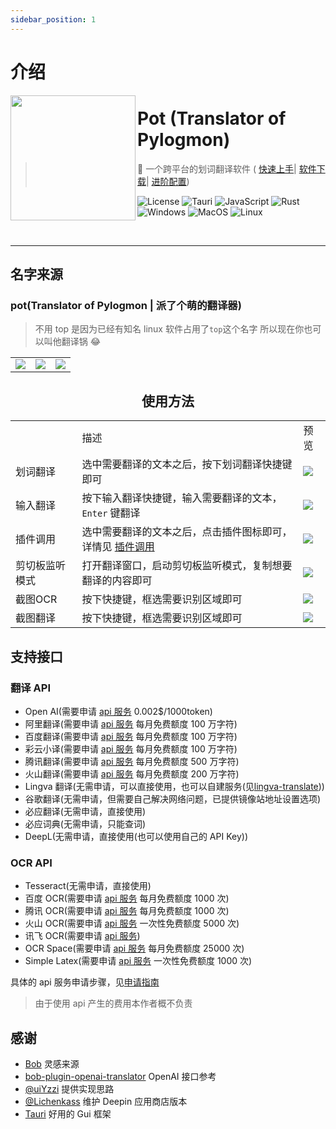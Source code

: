 ```yaml
---
sidebar_position: 1
---
```


# 介绍

<img width="200px" src="https://cdn.staticaly.com/gh/pot-app/pot-desktop/master/public/icon.png" align="left"/>

# Pot (Translator of Pylogmon)

> 🌈 一个跨平台的划词翻译软件 (
> [快速上手](/docs/tutorial/intro)|
> [软件下载](/download)|
> [进阶配置](/docs/category/软件配置))

![License](https://img.shields.io/github/license/pot-app/pot-desktop.svg)
![Tauri](https://img.shields.io/badge/Tauri-1.3.0-blue?logo=tauri)
![JavaScript](https://img.shields.io/badge/-JavaScript-yellow?logo=javascript&logoColor=white)
![Rust](https://img.shields.io/badge/-Rust-orange?logo=rust&logoColor=white)
![Windows](https://img.shields.io/badge/-Windows-blue?logo=windows&logoColor=white)
![MacOS](https://img.shields.io/badge/-macOS-black?&logo=apple&logoColor=white)
![Linux](https://img.shields.io/badge/-Linux-yellow?logo=linux&logoColor=white)

<br/>
<hr/>

## 名字来源

### pot(Translator of Pylogmon | 派了个萌的翻译器)

> 不用 top 是因为已经有知名 linux 软件占用了`top`这个名字
> 所以现在你也可以叫他翻译锅 😂

<div align="center">
<table>
<tr>
    <td> <img src="https://cdn.staticaly.com/gh/pot-app/pot-desktop/master/asset/1.png"/></td>
    <td> <img src="https://cdn.staticaly.com/gh/pot-app/pot-desktop/master/asset/2.png"/></td>
    <td> <img src="https://cdn.staticaly.com/gh/pot-app/pot-desktop/master/asset/3.png"/></td>
</tr>
</table>

## 使用方法

<table>
<tr>
    <td></td>
    <td>描述</td>
    <td>预览</td>
</tr>
<tr>
    <td>划词翻译</td>
    <td>选中需要翻译的文本之后，按下划词翻译快捷键即可</td>
    <td> <img src="https://cdn.staticaly.com/gh/pot-app/pot-desktop/master/asset/eg1.gif"/></td>
</tr>
<tr>
    <td>输入翻译</td>
    <td>按下输入翻译快捷键，输入需要翻译的文本，<code>Enter</code> 键翻译</td>
    <td><img src="https://cdn.staticaly.com/gh/pot-app/pot-desktop/master/asset/eg2.gif"/></td>
</tr>
<tr>
    <td>插件调用</td>
    <td>选中需要翻译的文本之后，点击插件图标即可，详情见 <a href="/docs/tutorial/config/plugin_config">插件调用</a></td>
    <td><img src="https://cdn.staticaly.com/gh/pot-app/pot-desktop/master/asset/eg3.gif"/></td>
</tr>
<tr>
    <td>剪切板监听模式</td>
    <td>打开翻译窗口，启动剪切板监听模式，复制想要翻译的内容即可</td>
    <td><img src="https://cdn.staticaly.com/gh/pot-app/pot-desktop/master/asset/eg4.gif"/></td>
</tr>
<tr>
    <td>截图OCR</td>
    <td>按下快捷键，框选需要识别区域即可</td>
    <td><img src="https://cdn.staticaly.com/gh/pot-app/pot-desktop/master/asset/eg5.gif"/></td>
</tr>
<tr>
    <td>截图翻译</td>
    <td>按下快捷键，框选需要识别区域即可</td>
    <td><img src="https://cdn.staticaly.com/gh/pot-app/pot-desktop/master/asset/eg6.gif"/></td>
</tr>
</table>

</div>

## 支持接口

### 翻译 API

- Open AI(需要申请 [api 服务](/docs/category/api服务申请) 0.002$/1000token)
- 阿里翻译(需要申请 [api 服务](/docs/category/api服务申请) 每月免费额度 100 万字符)
- 百度翻译(需要申请 [api 服务](/docs/category/api服务申请) 每月免费额度 100 万字符)
- 彩云小译(需要申请 [api 服务](/docs/category/api服务申请) 每月免费额度 100 万字符)
- 腾讯翻译(需要申请 [api 服务](/docs/category/api服务申请) 每月免费额度 500 万字符)
- 火山翻译(需要申请 [api 服务](/docs/category/api服务申请) 每月免费额度 200 万字符)
- Lingva 翻译(无需申请，可以直接使用，也可以自建服务(见[lingva-translate](https://github.com/TheDavidDelta/lingva-translate)))
- 谷歌翻译(无需申请，但需要自己解决网络问题，已提供镜像站地址设置选项)
- 必应翻译(无需申请，直接使用)
- 必应词典(无需申请，只能查词)
- DeepL(无需申请，直接使用(也可以使用自己的 API Key))

### OCR API

- Tesseract(无需申请，直接使用)
- 百度 OCR(需要申请 [api 服务](/docs/category/api服务申请) 每月免费额度 1000 次)
- 腾讯 OCR(需要申请 [api 服务](/docs/category/api服务申请) 每月免费额度 1000 次)
- 火山 OCR(需要申请 [api 服务](/docs/category/api服务申请) 一次性免费额度 5000 次)
- 讯飞 OCR(需要申请 [api 服务](/docs/category/api服务申请))
- OCR Space(需要申请 [api 服务](/docs/category/api服务申请) 每月免费额度 25000 次)
- Simple Latex(需要申请 [api 服务](/docs/category/api服务申请) 一次性免费额度 1000 次)

具体的 api 服务申请步骤，见[申请指南](/docs/category/api服务申请)

> 由于使用 api 产生的费用本作者概不负责

## 感谢

- [Bob](https://github.com/ripperhe/Bob) 灵感来源
- [bob-plugin-openai-translator](https://github.com/yetone/bob-plugin-openai-translator) OpenAI 接口参考
- [@uiYzzi](https://github.com/uiYzzi) 提供实现思路
- [@Lichenkass](https://github.com/Lichenkass) 维护 Deepin 应用商店版本
- [Tauri](https://github.com/tauri-apps/tauri) 好用的 Gui 框架
